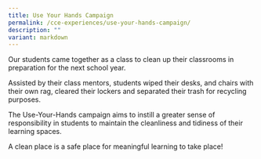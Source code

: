 ```yaml
---
title: Use Your Hands Campaign
permalink: /cce-experiences/use-your-hands-campaign/
description: ""
variant: markdown
---
```

Our students came together as a class to clean up their classrooms in preparation for the next school year.&nbsp;

Assisted by their class mentors, students wiped their desks, and chairs with their own rag, cleared their lockers and separated their trash for recycling purposes.&nbsp;

The Use-Your-Hands campaign aims to instill a greater sense of responsibility in students to maintain the cleanliness and tidiness of their learning spaces.

  

A clean place is a safe place for meaningful learning to take place!

